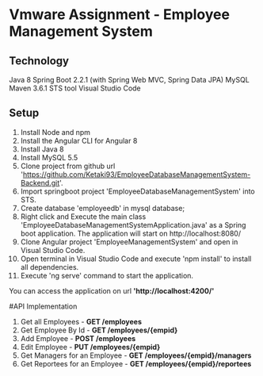 # Vmware Assignment - Employee Management System

## Technology
Java 8
Spring Boot 2.2.1 (with Spring Web MVC, Spring Data JPA)
MySQL
Maven 3.6.1
STS tool
Visual Studio Code

## Setup
1. Install Node and npm
2. Install the Angular CLI for Angular 8
3. Install Java 8
4. Install MySQL 5.5
5. Clone project from github url 'https://github.com/Ketaki93/EmployeeDatabaseManagementSystem-Backend.git'.
6. Import springboot project 'EmployeeDatabaseManagementSystem' into STS.
7. Create database 'employeedb' in mysql database;
8. Right click and Execute the main class 'EmployeeDatabaseManagementSystemApplication.java' as a Spring boot application. The application will start on http://localhost:8080/
9. Clone Angular project 'EmployeeManagementSystem' and open in Visual Studio Code.
10. Open terminal in Visual Studio Code and execute 'npm install' to install all dependencies.
11. Execute 'ng serve' command to start the application.

You can access the application on url **'http://localhost:4200/'**

#API Implementation

1. Get all Employees - **GET /employees**
2. Get Employee By Id - **GET /employees/{empid}**
3. Add Employee - **POST /employees**
4. Edit Employee - **PUT /employees/{empid}**
5. Get Managers for an Employee - **GET /employees/{empid}/managers**
6. Get Reportees for an Employee - **GET /employees/{empid}/reportees**
